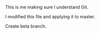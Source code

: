This is me making sure I understand Git.

I modified this file and applying it to master.

Create beta branch.
